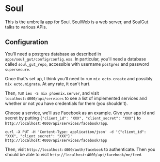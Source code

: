 # Soul

This is the umbrella app for Soul.  SoulWeb is a web server, and SoulGut talks
to various APIs.

## Configuration

You'll need a postgres database as described in
`apps/soul_gut/config/config.exs`.  In particular, you'll need a
database called `soul_gut_repo`, accessible with username
`postgres` and password `supersecure`.

Once that's set up, I think you'll need to run `mix ecto.create`
and possibly `mix ecto.migrate`.  At any rate, it can't hurt.

Then, run `iex -S mix phoenix.server`, and visit
`localhost:4000/api/services` to see a list of implemented
services and whether or not you have credentials for them (you
shouldn't).

Choose a service, we'll use Facebook as an example.  Give your
app id and secret by putting `{"client_id": "XXX",
"client_secret": "XXX"}` to
`http://localhost:4000/api/services/facebook/app`.

    curl -X PUT -H 'Content-Type: application/json' -d '{"client_id": "XXX", "client_secret": "XXX"}' http://localhost:4000/api/services/facebook/app

Then, visit `http://localhost:4000/auth/facebook` to
authenticate.  Then you should be able to visit
`http://localhost:4000/api/facebook/me/feed`.

